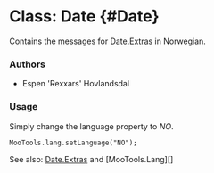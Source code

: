Class: Date {#Date}
=====================================

Contains the messages for [Date.Extras][] in Norwegian.

### Authors

* Espen 'Rexxars' Hovlandsdal

### Usage

Simply change the language property to *NO*.

	MooTools.lang.setLanguage("NO");

See also: [Date.Extras][] and [MooTools.Lang][]

[FormValidator]: http://www.mootools.net/docs/more/Forms/FormValidator#FormValidator
[Date.Extras]: http://www.mootools.net/docs/more/Native/Date.Extras